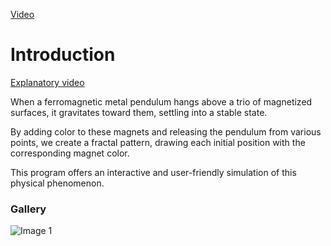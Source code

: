 

[Video](https://github.com/TheNumber5/gravitational-potential-fractal/assets/30901594/566442f2-be01-425d-a069-be8eee048a5a)


# Introduction
[Explanatory video](https://www.youtube.com/watch?v=C5Jkgvw-Z6E)

When a ferromagnetic metal pendulum hangs above a trio of magnetized surfaces, it gravitates toward them, settling into a stable state.

By adding color to these magnets and releasing the pendulum from various points, we create a fractal pattern, drawing each initial position with the corresponding magnet color.

This program offers an interactive and user-friendly simulation of this physical phenomenon.
### Gallery
![Image 1](https://github.com/TheNumber5/gravitational-potential-fractal/assets/30901594/a94e4d74-830d-408e-8301-800ff8fd1278)
